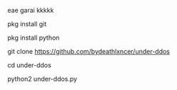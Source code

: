 eae garai kkkkk

pkg install git

pkg install python

git clone https://github.com/bydeathlxncer/under-ddos

cd under-ddos

python2 under-ddos.py

